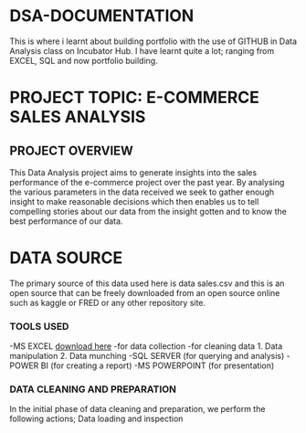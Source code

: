 # DSA-DOCUMENTATION
This is where i learnt about building portfolio with the use of GITHUB in Data Analysis class on Incubator Hub.
I have learnt quite a lot; ranging from EXCEL, SQL and now portfolio building.
# PROJECT TOPIC: E-COMMERCE SALES ANALYSIS
## PROJECT OVERVIEW
This Data Analysis project aims to generate insights into the sales performance of the e-commerce project over the past year. By analysing the various parameters in the data received we seek to gather enough insight to make reasonable decisions which then enables us to tell compelling stories about our data from the insight gotten and to know the best performance of our data.  
# DATA SOURCE
The primary source of this data used here is data sales.csv and this is an open source that can be freely downloaded from an open source online such as kaggle or FRED or any other repository site.

### TOOLS USED
-MS EXCEL [download here](https://www.microsoft.com)
      -for data collection
      -for cleaning data
        1. Data manipulation 
        2. Data munching 
-SQL SERVER (for querying and analysis)
-POWER BI (for creating a report)
-MS POWERPOINT (for presentation)
### DATA CLEANING AND PREPARATION
In the initial phase of data cleaning and preparation, we perform the following actions;
Data loading and inspection
